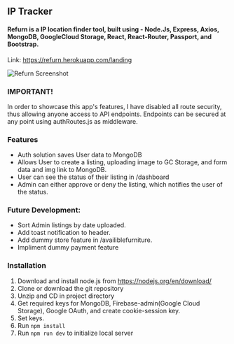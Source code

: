 ## IP Tracker  





#### Refurn is a IP location finder tool, built using - Node.Js, Express, Axios, MongoDB, GoogleCloud Storage, React, React-Router, Passport, and Bootstrap.  
Link: https://refurn.herokuapp.com/landing  


![Refurn Screenshot](https://i.imgur.com/aee6rH8.png)
  
### IMPORTANT!
In order to showcase this app's features, I have disabled all route security, thus allowing anyone access to API endpoints. Endpoints can be secured at any point using
authRoutes.js as middleware.
  
### Features
- Auth solution saves User data to MongoDB
- Allows User to create a listing, uploading image to GC Storage, and form data and img link to MongoDB.
- User can see the status of their listing in /dashboard
- Admin can either approve or deny the listing, which notifies the user of the status.

### Future Development:
- Sort Admin listings by date uploaded.
- Add toast notification to header.
- Add dummy store feature in /availiblefurniture.
- Impliment dummy payment feature


### Installation
1) Download and install node.js from https://nodejs.org/en/download/
2) Clone or download the git repository
3) Unzip and CD in project directory
4) Get required keys for MongoDB, Firebase-admin(Google Cloud Storage), Google OAuth, and create cookie-session key.
5) Set keys.
6) Run `npm install`
7) Run `npm run dev` to initialize local server

